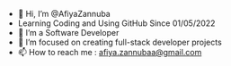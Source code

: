 - 👋 Hi, I’m @AfiyaZannuba
- Learning Coding and Using GitHub Since 01/05/2022
- 👀 I’m a Software Developer
- 💞️ I’m focused on creating full-stack developer projects
- 📫 How to reach me : afiya.zannubaa@gmail.com

<!---
AfiyaZannuba/AfiyaZannuba is a ✨ special ✨ repository because its `README.md` (this file) appears on your GitHub profile.
You can click the Preview link to take a look at your changes.
--->
